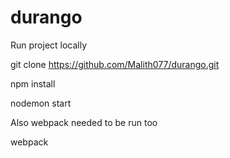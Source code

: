 # durango


Run project locally

git clone https://github.com/Malith077/durango.git

npm install

nodemon start

Also webpack needed to be run too

webpack
